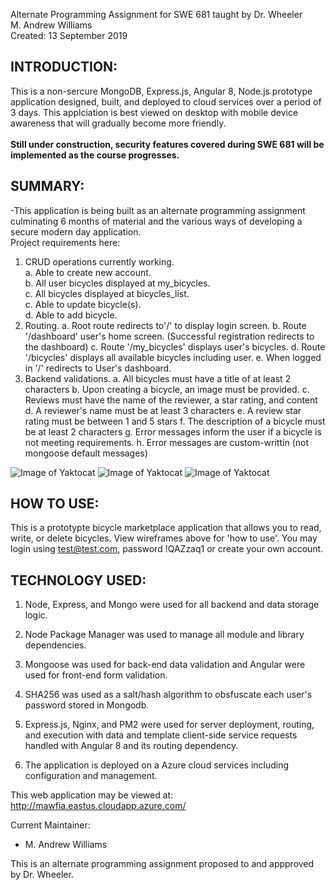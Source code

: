 Alternate Programming Assignment for SWE 681 taught by Dr. Wheeler<br>
M. Andrew Williams<br>
Created: 13 September 2019

INTRODUCTION:
--------------------
This is a non-sercure MongoDB, Express.js, Angular 8, Node.js prototype application designed, built, and deployed to cloud services over a period of 3 days.  This applciation is best viewed on desktop with mobile device awareness that will gradually become more friendly.<br><br>
**Still under construction, security features covered during SWE 681 will be implemented as the course progresses.**

SUMMARY:
--------------------

-This application is being built as an alternate programming assignment culminating 6 months of material and the various ways of developing a secure modern day application.  
Project requirements here:

1. CRUD operations currently working.<br>
	a. Able to create new account.<br>
	b. All user bicycles displayed at my_bicycles.<br>
	c. All bicycles displayed at bicycles_list.<br>
	c. Able to update bicycle(s).<br>
	d. Able to add bicycle.
2. Routing.
	a. Root route redirects to'/' to display login screen.
	b. Route '/dashboard' user's home screen. (Successful registration redirects to the dashboard)
	c. Route '/my_bicycles' displays user's bicycles.
	d. Route '/bicycles' displays all available bicycles including user.
	e. When logged in '/' redirects to User's dashboard.
3. Backend validations.
	a. All bicycles must have a title of at least 2 characters
	b. Upon creating a bicycle, an image must be provided.
	c. Reviews must have the name of the reviewer, a star rating, and content
	d. A reviewer's name must be at least 3 characters
	e. A review star rating must be between 1 and 5 stars
	f. The description of a bicycle must be at least 2 characters
	g. Error messages inform the user if a bicycle is not meeting requirements.
	h. Error messages are custom-writtin (not mongoose default messages)

![Image of Yaktocat](http://mawfia.com/documents/bicycle1.png)
![Image of Yaktocat](http://mawfia.com/documents/bicycle2.png)
![Image of Yaktocat](http://mawfia.com/documents/bicycle3.png)

HOW TO USE:
---------------------
This is a prototypte bicycle marketplace application that allows you to read, write, or delete bicycles.  View wireframes above for 'how to use'.  You may login using test@test.com, password !QAZzaq1 or create your own account.


TECHNOLOGY USED:
-----------------
1.  Node, Express, and Mongo were used for all backend and data storage logic.

2.  Node Package Manager was used to manage all module and library dependencies.

3.  Mongoose was used for back-end data validation and Angular were used for front-end form validation.

4.  SHA256 was used as a salt/hash algorithm to obsfuscate each user's password stored in Mongodb.

5.  Express.js, Nginx, and PM2 were used for server deployment, routing, and execution with data and template client-side service requests handled with Angular 8 and its routing dependency.

6.  The application is deployed on a Azure cloud services including configuration and management.

This web application may be viewed at: http://mawfia.eastus.cloudapp.azure.com/

Current Maintainer:
 * M. Andrew Williams

This is an alternate programming assignment proposed to and appproved by Dr. Wheeler.
